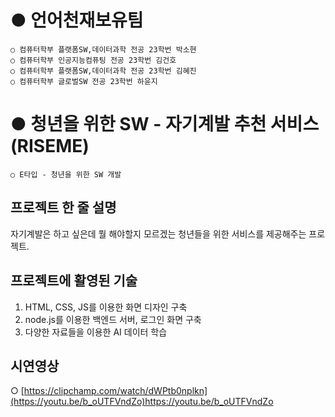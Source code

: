 # ● 언어천재보유팀
    ○ 컴퓨터학부 플랫폼SW,데이터과학 전공 23학번 박소현  
    ○ 컴퓨터학부 인공지능컴퓨팅 전공 23학번 김건호
    ○ 컴퓨터학부 플랫폼SW,데이터과학 전공 23학번 김혜진  
    ○ 컴퓨터학부 글로벌SW 전공 23학번 하윤지  

# ● 청년을 위한 SW - 자기계발 추천 서비스(RISEME)  
    ○ E타입 - 청년을 위한 SW 개발  
## 프로젝트 한 줄 설명  
자기계발은 하고 싶은데 뭘 해야할지 모르겠는 청년들을 위한 서비스를 제공해주는 프로젝트.  

## 프로젝트에 활영된 기술  
1. HTML, CSS, JS를 이용한 화면 디자인 구축  
2. node.js를 이용한 백엔드 서버, 로그인 화면 구축  
3. 다양한 자료들을 이용한 AI 데이터 학습  

## 시연영상 
○ [https://clipchamp.com/watch/dWPtb0nplkn](https://youtu.be/b_oUTFVndZo)https://youtu.be/b_oUTFVndZo

